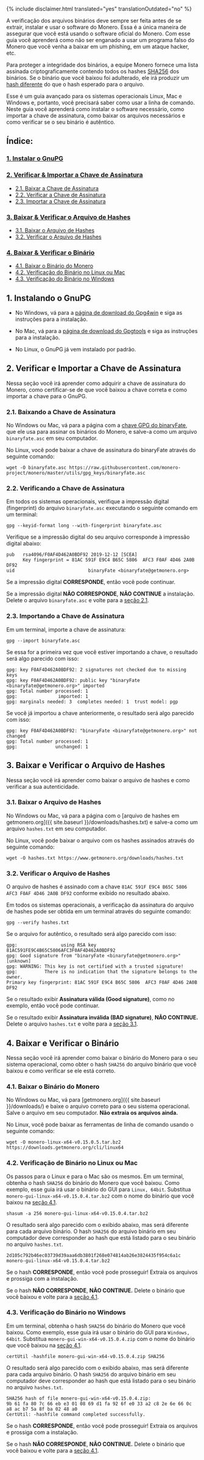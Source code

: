 {% include disclaimer.html translated="yes" translationOutdated="no" %}

A verificação dos arquivos binários deve sempre ser feita antes de se extrair, instalar e usar o software do Monero. Essa é a única maneira de assegurar que você está usando o software oficial do Monero. Com esse guia você aprenderá como não ser enganado a usar um programa falso do Monero que você venha a baixar em um phishing, em um ataque hacker, etc.

Para proteger a integridade dos binários, a equipe Monero fornece uma lista assinada criptograficamente contendo todos os hashes [SHA256](https://pt.wikipedia.org/wiki/SHA-2) dos binários. Se o binário que você baixou foi adulterado, ele irá produzir um [hash diferente](https://pt.wikipedia.org/wiki/File_hashing) do que o hash esperado para o arquivo.

Esse é um guia avançado para os sistemas operacionais Linux, Mac e Windows e, portanto, você precisará saber como usar a linha de comando. Neste guia você aprenderá como instalar o software necessário, como importar a chave de assinatura, como baixar os arquivos necessários e como verificar se o seu binário é autêntico.

## Índice:

### [1. Instalar o GnuPG](#1-installing-gnupg)
### [2. Verificar & Importar a Chave de Assinatura](#2-verify-and-import-signing-key)
  + [2.1. Baixar a Chave de Assinatura](#21-get-signing-key)
  + [2.2. Verificar a Chave de Assinatura](#22-verify-signing-key)
  + [2.3. Importar a Chave de Assinatura](#23-import-signing-key)
### [3. Baixar & Verificar o Arquivo de Hashes](#3-download-and-verify-hash-file)
  + [3.1. Baixar o Arquivo de Hashes](#31-get-hash-file)
  + [3.2. Verificar o Arquivo de Hashes](#32-verify-hash-file)
### [4. Baixar & Verificar o Binário](#4-download-and-verify-binary)
  + [4.1. Baixar o Binário do Monero](#41-get-monero-binary)
  + [4.2. Verificação do Binário no Linux ou Mac](#42-binary-verification-on-linux-or-mac)
  + [4.3. Verificação do Binário no Windows](#43-binary-verification-on-windows)

## 1. Instalando o GnuPG

+ No Windows, vá para a [página de download do Gpg4win](https://gpg4win.org/download.html) e siga as instruções para a instalação.

+ No Mac, vá para a [página de download do Gpgtools](https://gpgtools.org/) e siga as instruções para a instalação.

+ No Linux, o GnuPG já vem instalado por padrão.

## 2. Verificar e Importar a Chave de Assinatura

Nessa seção você irá aprender como adquirir a chave de assinatura do Monero, como certificar-se de que você baixou a chave correta e como importar a chave para o GnuPG.

### 2.1. Baixando a Chave de Assinatura

No Windows ou Mac, vá para a página com a [chave GPG do binaryFate](https://raw.githubusercontent.com/monero-project/monero/master/utils/gpg_keys/binaryfate.asc), que ele usa para assinar os binários do Monero, e salve-a como um arquivo `binaryfate.asc` em seu computador.

No Linux, você pode baixar a chave de assinatura do binaryFate através do seguinte comando:

```
wget -O binaryfate.asc https://raw.githubusercontent.com/monero-project/monero/master/utils/gpg_keys/binaryfate.asc
```

### 2.2. Verificando a Chave de Assinatura

Em todos os sistemas operacionais, verifique a impressão digital (fingerprint) do arquivo `binaryfate.asc` executando o seguinte comando em um terminal:

```
gpg --keyid-format long --with-fingerprint binaryfate.asc
```


Verifique se a impressão digital do seu arquivo corresponde à impressão digital abaixo:

```
pub   rsa4096/F0AF4D462A0BDF92 2019-12-12 [SCEA]
      Key fingerprint = 81AC 591F E9C4 B65C 5806  AFC3 F0AF 4D46 2A0B DF92
uid                           binaryFate <binaryfate@getmonero.org>
```

Se a impressão digital **CORRESPONDE**, então você pode continuar.

Se a impressão digital **NÃO CORRESPONDE**, **NÃO CONTINUE** a instalação. Delete o arquivo `binaryfate.asc` e volte para a [seção 2.1](#21-get-signing-key).

### 2.3. Importando a Chave de Assinatura

Em um terminal, importe a chave de assinatura:

```
gpg --import binaryfate.asc
```

Se essa for a primeira vez que você estiver importando a chave, o resultado será algo parecido com isso:

```
gpg: key F0AF4D462A0BDF92: 2 signatures not checked due to missing keys
gpg: key F0AF4D462A0BDF92: public key "binaryFate <binaryfate@getmonero.org>" imported
gpg: Total number processed: 1
gpg:               imported: 1
gpg: marginals needed: 3  completes needed: 1  trust model: pgp
```

Se você já importou a chave anteriormente, o resultado será algo parecido com isso:

```
gpg: key F0AF4D462A0BDF92: "binaryFate <binaryfate@getmonero.org>" not changed
gpg: Total number processed: 1
gpg:              unchanged: 1
```

## 3. Baixar e Verificar o Arquivo de Hashes

Nessa seção você irá aprender como baixar o arquivo de hashes e como verificar a sua autenticidade.

### 3.1. Baixar o Arquivo de Hashes

No Windows ou Mac, vá para a página com o [arquivo de hashes em getmonero.org]({{ site.baseurl }}/downloads/hashes.txt) e salve-a como um arquivo `hashes.txt` em seu computador.

No Linux, você pode baixar o arquivo com os hashes assinados através do seguinte comando:

```
wget -O hashes.txt https://www.getmonero.org/downloads/hashes.txt
```

### 3.2. Verificar o Arquivo de Hashes

O arquivo de hashes é assinado com a chave `81AC 591F E9C4 B65C 5806  AFC3 F0AF 4D46 2A0B DF92` conforme exibido no resultado abaixo.

Em todos os sistemas operacionais, a verificação da assinatura do arquivo de hashes pode ser obtida em um terminal através do seguinte comando:

```
gpg --verify hashes.txt
```

Se o arquivo for autêntico, o resultado será algo parecido com isso:

```
gpg:                using RSA key 81AC591FE9C4B65C5806AFC3F0AF4D462A0BDF92
gpg: Good signature from "binaryFate <binaryfate@getmonero.org>" [unknown]
gpg: WARNING: This key is not certified with a trusted signature!
gpg:          There is no indication that the signature belongs to the owner.
Primary key fingerprint: 81AC 591F E9C4 B65C 5806  AFC3 F0AF 4D46 2A0B DF92
```

Se o resultado exibir **Assinatura válida (Good signature)**, como no exemplo, então você pode continuar.

Se o resultado exibir **Assinatura inválida (BAD signature)**, **NÃO CONTINUE.** Delete o arquivo `hashes.txt` e volte para a [seção 3.1](#31-get-hash-file).

## 4. Baixar e Verificar o Binário

Nessa seção você irá aprender como baixar o binário do Monero para o seu sistema operacional, como obter o hash `SHA256` do arquivo binário que você baixou e como verificar se ele está correto.

### 4.1. Baixar o Binário do Monero

No Windows ou Mac, vá para [getmonero.org]({{ site.baseurl }}/downloads/) e baixe o arquivo correto para o seu sistema operacional. Salve o arquivo em seu computador. **Não extraia os arquivos ainda.**

No Linux, você pode baixar as ferramentas de linha de comando usando o seguinte comando:

```
wget -O monero-linux-x64-v0.15.0.5.tar.bz2 https://downloads.getmonero.org/cli/linux64
```

### 4.2. Verificação de Binário no Linux ou Mac

Os passos para o Linux e para o Mac são os mesmos. Em um terminal, obtenha o hash `SHA256` do binário do Monero que você baixou. Como exemplo, esse guia irá usar o binário do GUI para `Linux, 64bit`. Substitua `monero-gui-linux-x64-v0.15.0.4.tar.bz2` com o nome do binário que você baixou na [seção 4.1](#41-get-monero-binary).

```
shasum -a 256 monero-gui-linux-x64-v0.15.0.4.tar.bz2
```

O resultado será algo parecido com o exibido abaixo, mas será diferente para cada arquivo binário. O hash `SHA256` do arquivo binário em seu computador deve corresponder ao hash que está listado para o seu binário no arquivo `hashes.txt`.

```
2d105c792b46ec03739d39aaa6db3801f268e074814ab26e3824435f954c6a1c  monero-gui-linux-x64-v0.15.0.4.tar.bz2
```

Se o hash **CORRESPONDE**, então você pode prosseguir! Extraia os arquivos e prossiga com a instalação.

Se o hash **NÃO CORRESPONDE**, **NÃO CONTINUE.** Delete o binário que você baixou e volte para a [seção 4.1](#41-get-monero-binary).

### 4.3. Verificação do Binário no Windows

Em um terminal, obtenha o hash `SHA256` do binário do Monero que você baixou. Como exemplo, esse guia irá usar o binário do GUI para `Windows, 64bit`. Substitua `monero-gui-win-x64-v0.15.0.4.zip` com o nome do binário que você baixou na [seção 4.1](#41-get-monero-binary).

```
certUtil -hashfile monero-gui-win-x64-v0.15.0.4.zip SHA256
```

O resultado será algo parecido com o exibido abaixo, mas será diferente para cada arquivo binário. O hash `SHA256` do arquivo binário em seu computador deve corresponder ao hash que está listado para o seu binário no arquivo `hashes.txt`.

```
SHA256 hash of file monero-gui-win-x64-v0.15.0.4.zip:
9b 61 fa 80 7c 66 eb e3 01 08 69 d1 fa 92 6f e0 33 a2 c8 2e 6e 66 0c a8 ac b7 5a 8f ba 02 48 a0
CertUtil: -hashfile command completed successfully.
```

Se o hash **CORRESPONDE**, então você pode prosseguir! Extraia os arquivos e prossiga com a instalação.

Se o hash **NÃO CORRESPONDE**, **NÃO CONTINUE.** Delete o binário que você baixou e volte para a [seção 4.1](#41-get-monero-binary).

